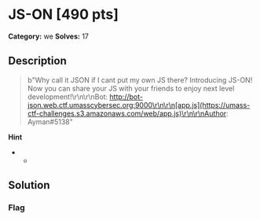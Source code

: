# JS-ON [490 pts]

**Category:** we
**Solves:** 17

## Description
>b"Why call it JSON if I cant put my own JS there? Introducing JS-ON! Now you can share your JS with your friends to enjoy next level development!\r\n\r\nBot: http://bot-json.web.ctf.umasscybersec.org:9000\r\n\r\n[app.js](https://umass-ctf-challenges.s3.amazonaws.com/web/app.js)\r\n\r\nAuthor:  Ayman#5138"

**Hint**
* -

## Solution

### Flag

